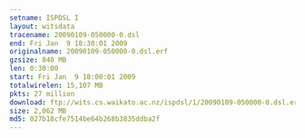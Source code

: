 ```yaml
---
setname: ISPDSL I
layout: witsdata
tracename: 20090109-050000-0.dsl
end: Fri Jan  9 18:30:01 2009
originalname: 20090109-050000-0.dsl.erf
gzsize: 840 MB
len: 0:30:00
start: Fri Jan  9 18:00:01 2009
totalwirelen: 15,107 MB
pkts: 27 million
download: ftp://wits.cs.waikato.ac.nz/ispdsl/1/20090109-050000-0.dsl.erf.gz
size: 2,062 MB
md5: 027b18cfe7514be64b268b3835ddba2f
---
```


